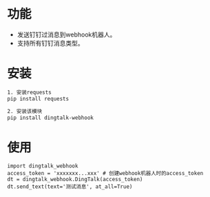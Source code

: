 # 功能
* 发送钉钉过消息到webhook机器人。
* 支持所有钉钉消息类型。

# 安装
```bash
1. 安装requests
pip install requests

2. 安装该模块
pip install dingtalk-webhook
```

# 使用
```
import dingtalk_webhook
access_token = 'xxxxxxx...xxx' # 创建webhook机器人时的access_token
dt = dingtalk_webhook.DingTalk(access_token)
dt.send_text(text='测试消息', at_all=True)
```
